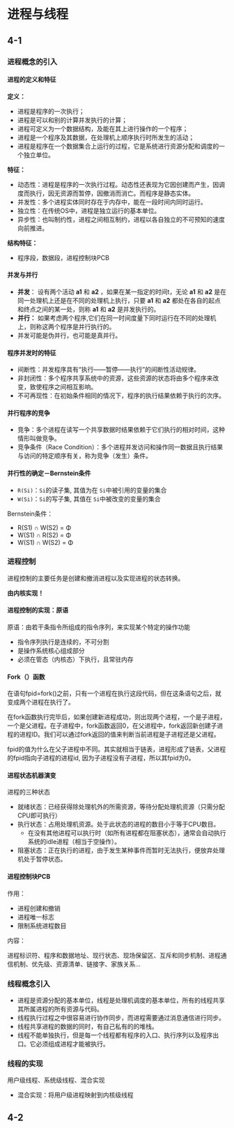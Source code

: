 # 进程与线程

## 4-1

### 进程概念的引入

#### 进程的定义和特征

**定义：**

* 进程是程序的一次执行；
* 进程是可以和别的计算并发执行的计算；
* 进程可定义为一个数据结构，及能在其上进行操作的一个程序；
* 进程是一个程序及其数据，在处理机上顺序执行时所发生的活动；
* 进程是程序在一个数据集合上运行的过程，它是系统进行资源分配和调度的一个独立单位。

**特征：**

* 动态性：进程是程序的一次执行过程。动态性还表现为它因创建而产生，因调度而执行，因无资源而暂停，因撤消而消亡。而程序是静态实体。
* 并发性：多个进程实体同时存在于内存中，能在一段时间内同时运行。
* 独立性：在传统OS中，进程是独立运行的基本单位。
* 异步性：也叫制约性，进程之间相互制约，进程以各自独立的不可预知的速度向前推进。

**结构特征：**

* 程序段，数据段，进程控制块PCB

#### 并发与并行

* **并发**： 设有两个活动 **a1** 和 **a2** ，如果在某一指定的时间t，无论 **a1** 和 **a2** 是在同一处理机上还是在不同的处理机上执行，只要 **a1** 和 **a2** 都处在各自的起点和终点之间的某一处，则称 **a1** 和 **a2** 是并发执行的。
* **并行：** 如果考虑两个程序,它们在同一时间度量下同时运行在不同的处理机上，则称这两个程序是并行执行的。
* 并发可能是伪并行，也可能是真并行。

#### 程序并发时的特征

* 间断性：并发程序具有“执行——暂停——执行”的间断性活动规律。
* 非封闭性：多个程序共享系统中的资源，这些资源的状态将由多个程序来改变，致使程序之间相互影响。
* 不可再现性：在初始条件相同的情况下，程序的执行结果依赖于执行的次序。

#### 并行程序的竞争

* 竞争：多个进程在读写一个共享数据时结果依赖于它们执行的相对时间，这种情形叫做竞争。
* 竞争条件（Race Condition）：多个进程并发访问和操作同一数据且执行结果与访问的特定顺序有关，称为竞争（发生）条件。

#### 并行性的确定－Bernstein条件

* `R(Si)`：`Si`的读子集, 其值为在 `Si`中被引用的变量的集合
* `W(Si)`：`Si`的写子集, 其值在 `Si`中被改变的变量的集合

Bernstein条件：

* R(S1) ∩ W(S2) = Φ
* W(S1) ∩ R(S2) = Φ
* W(S1) ∩ W(S2) = Φ

### 进程控制

进程控制的主要任务是创建和撤消进程以及实现进程的状态转换。

**由内核实现！**

#### 进程控制的实现：原语

原语：由若干条指令所组成的指令序列，来实现某个特定的操作功能

* 指令序列执行是连续的，不可分割
* 是操作系统核心组成部分
* 必须在管态（内核态）下执行，且常驻内存

#### Fork（）函数

在语句fpid=fork()之前，只有一个进程在执行这段代码，但在这条语句之后，就变成两个进程在执行了。

在fork函数执行完毕后，如果创建新进程成功，则出现两个进程，一个是子进程，一个是父进程。在子进程中，fork函数返回0，在父进程中，fork返回新创建子进程的进程ID。我们可以通过fork返回的值来判断当前进程是子进程还是父进程。

fpid的值为什么在父子进程中不同。其实就相当于链表，进程形成了链表，父进程的fpid指向子进程的进程id, 因为子进程没有子进程，所以其fpid为0。

#### 进程状态机器演变

进程的三种状态

* 就绪状态：已经获得除处理机外的所需资源，等待分配处理机资源（只需分配CPU即可执行）
* 执行状态：占用处理机资源。处于此状态的进程的数目小于等于CPU数目。
  * 在没有其他进程可以执行时（如所有进程都在阻塞状态），通常会自动执行系统的idle进程（相当于空操作）。
* 阻塞状态：正在执行的进程，由于发生某种事件而暂时无法执行，便放弃处理机处于暂停状态。

#### 进程控制块PCB

作用：

* 进程创建和撤销
* 进程唯一标志
* 限制系统进程数目

内容：

进程标识符、程序和数据地址、现行状态、现场保留区、互斥和同步机制、进程通信机制、优先级、资源清单、链接字、家族关系...

### 线程概念引入

* 进程是资源分配的基本单位，线程是处理机调度的基本单位，所有的线程共享其所属进程的所有资源与代码。
* 线程执行过程之中很容易进行协作同步，而进程需要通过消息通信进行同步。
* 线程共享进程的数据的同时，有自己私有的的堆栈。
* 线程不能单独执行，但是每一个线程都有程序的入口、执行序列以及程序出口。它必须组成进程才能被执行。

### 线程的实现

用户级线程、系统级线程、混合实现

* 混合实现：将用户级进程映射到内核级线程

## 4-2
